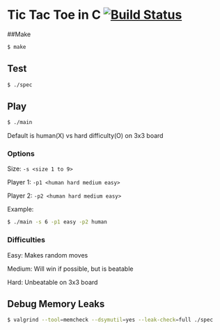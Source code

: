 # Tic Tac Toe in C [![Build Status](https://travis-ci.org/kevinbuch/t3c.png?branch=master)](https://travis-ci.org/kevinbuch/t3c)

##Make

```bash
$ make
```

## Test

```bash
$ ./spec
```

## Play

```bash
$ ./main
```

Default is human(X) vs hard difficulty(O) on 3x3 board

### Options
Size: ```-s <size 1 to 9>```

Player 1: ```-p1 <human hard medium easy>```

Player 2: ```-p2 <human hard medium easy>```

Example:

```bash
$ ./main -s 6 -p1 easy -p2 human
```

### Difficulties

Easy: Makes random moves

Medium: Will win if possible, but is beatable

Hard: Unbeatable on 3x3 board

## Debug Memory Leaks

```bash
$ valgrind --tool=memcheck --dsymutil=yes --leak-check=full ./spec
```
